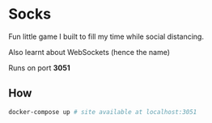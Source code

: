 # Socks

Fun little game I built to fill my time while social distancing. 

Also learnt about WebSockets (hence the name)

Runs on port **3051**

## How

```bash
docker-compose up # site available at localhost:3051
```
